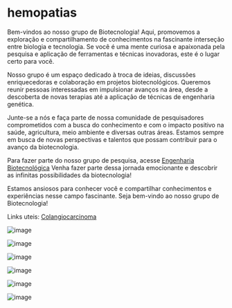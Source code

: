 # hemopatias
Bem-vindos ao nosso grupo de Biotecnologia! Aqui, promovemos a exploração e compartilhamento de conhecimentos na fascinante interseção entre biologia e tecnologia. Se você é uma mente curiosa e apaixonada pela pesquisa e aplicação de ferramentas e técnicas inovadoras, este é o lugar certo para você.

Nosso grupo é um espaço dedicado à troca de ideias, discussões enriquecedoras e colaboração em projetos biotecnológicos. Queremos reunir pessoas interessadas em impulsionar avanços na área, desde a descoberta de novas terapias até a aplicação de técnicas de engenharia genética.

Junte-se a nós e faça parte de nossa comunidade de pesquisadores comprometidos com a busca do conhecimento e com o impacto positivo na saúde, agricultura, meio ambiente e diversas outras áreas. Estamos sempre em busca de novas perspectivas e talentos que possam contribuir para o avanço da biotecnologia.

Para fazer parte do nosso grupo de pesquisa, acesse [Engenharia Biotecnológica](https://chat.whatsapp.com/EpXVaaIbRiXHK0uubbVu16)
Venha fazer parte dessa jornada emocionante e descobrir as infinitas possibilidades da biotecnologia!

Estamos ansiosos para conhecer você e compartilhar conhecimentos e experiências nesse campo fascinante. Seja bem-vindo ao nosso grupo de Biotecnologia!

Links uteis: [Colangiocarcinoma](https://pt.wikipedia.org/wiki/Colangiocarcinoma)

![image](https://github.com/AstridNielsen-lab/hemopatias/assets/32886080/90c32393-b69f-4cc2-94b1-f56291783d46)

![image](https://github.com/AstridNielsen-lab/hemopatias/assets/32886080/e764bc92-24aa-4fb4-85c1-e427bf652d7e)

![image](https://github.com/AstridNielsen-lab/hemopatias/assets/32886080/261c561f-aa2f-4959-bc08-cab3118eab7c)

![image](https://github.com/AstridNielsen-lab/hemopatias/assets/32886080/949ff6a7-ee8e-4017-b10d-d23e279280ba)

![image](https://github.com/AstridNielsen-lab/hemopatias/assets/32886080/8b6d74ce-5b7a-4a8e-a260-49f903ef1e50)

![image](https://github.com/AstridNielsen-lab/hemopatias/assets/32886080/e788c6ea-5b11-4a28-8bd8-5213af8bf80e)






